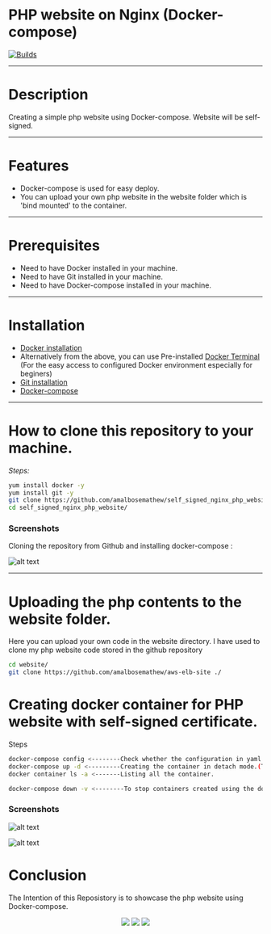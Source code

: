 # PHP website on Nginx (Docker-compose)
[![Builds](https://travis-ci.org/joemccann/dillinger.svg?branch=master)](https://travis-ci.org/joemccann/dillinger)

---
# Description

Creating a simple php website using Docker-compose. Website will be self-signed.

---

# Features

- Docker-compose is used for easy deploy.
- You can upload your own php website in the website folder which is 'bind mounted' to the container.

---
# Prerequisites

- Need to have Docker installed in your machine.
- Need to have Git installed in your machine.
- Need to have Docker-compose installed in your machine.

---
# Installation 

- [Docker installation](https://docs.docker.com/get-docker) 
- Alternatively from the above, you can use Pre-installed [Docker Terminal](https://labs.play-with-docker.com) (For the easy access to configured Docker environment especially for beginers)
- [Git installation](https://git-scm.com/download/linux)
-  [Docker-compose](https://docs.docker.com/compose/install/)

---
# How to clone this repository to your machine.
_Steps:_
```sh
yum install docker -y
yum install git -y
git clone https://github.com/amalbosemathew/self_signed_nginx_php_website
cd self_signed_nginx_php_website/
```

### Screenshots

Cloning the repository from Github and installing docker-compose :

![alt text](https://i.ibb.co/7N802gy/Screenshot-from-2021-06-16-19-01-39.png)


---
# Uploading the php contents to the website folder.
Here you can upload your own code in the website directory. I have used to clone my php website code stored in the github repository
```sh
cd website/
git clone https://github.com/amalbosemathew/aws-elb-site ./
```
# Creating docker container for PHP website with self-signed certificate.
Steps

```sh
docker-compose config <--------Check whether the configuration in yaml is correct.
docker-compose up -d <---------Creating the container in detach mode.(To reuse the same screen)
docker container ls -a <-------Listing all the container.

```
```sh
docker-compose down -v <--------To stop containers created using the docker-compose and to remove containers, volumes and networks.
```

### Screenshots

![alt text](https://i.ibb.co/yR7WQfb/Screenshot-from-2021-06-16-19-01-48.png)

![alt text](https://i.ibb.co/dkrLvVT/Screenshot-from-2021-06-16-19-02-38.png)

# Conclusion

The Intention of this Reposistory is to showcase the php website using Docker-compose.

<p align="center">
<a href="mailto:mathew.amalbose@gmail.com"><img src="https://img.shields.io/badge/-mathew.amalbose@gmail.com-D14836?style=flat&logo=Gmail&logoColor=white"/></a>
<a href="https://www.linkedin.com/in/amal-bose-mathew"><img src="https://img.shields.io/badge/-Linkedin-blue"/></a>
<a href="https://techbit-new.blogspot.com/"><img src="https://img.shields.io/badge/-Blogger-orange"/></a>
  

